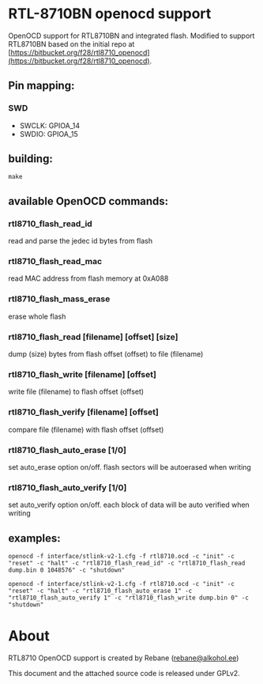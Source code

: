 # RTL-8710BN openocd support
OpenOCD support for RTL8710BN and integrated flash.
Modified to support RTL8710BN based on the initial repo at [https://bitbucket.org/f28/rtl8710_openocd](https://bitbucket.org/f28/rtl8710_openocd).
## Pin mapping:
### SWD
* SWCLK:   GPIOA_14
* SWDIO:   GPIOA_15 
## building:
```
make
```
## available OpenOCD commands:
### rtl8710_flash_read_id
read and parse the jedec id bytes from flash
### rtl8710_flash_read_mac
read MAC address from flash memory at 0xA088
### rtl8710_flash_mass_erase
erase whole flash
### rtl8710_flash_read [filename] [offset] [size]
dump (size) bytes from flash offset (offset) to file (filename)
### rtl8710_flash_write [filename] [offset]
write file (filename) to flash offset (offset)
### rtl8710_flash_verify [filename] [offset]
compare file (filename) with flash offset (offset)
### rtl8710_flash_auto_erase [1/0]
set auto_erase option on/off. flash sectors will be autoerased when writing
### rtl8710_flash_auto_verify [1/0]
set auto_verify option on/off. each block of data will be auto verified when writing
## examples:
```
openocd -f interface/stlink-v2-1.cfg -f rtl8710.ocd -c "init" -c "reset" -c "halt" -c "rtl8710_flash_read_id" -c "rtl8710_flash_read dump.bin 0 1048576" -c "shutdown"
```
```
openocd -f interface/stlink-v2-1.cfg -f rtl8710.ocd -c "init" -c "reset" -c "halt" -c "rtl8710_flash_auto_erase 1" -c "rtl8710_flash_auto_verify 1" -c "rtl8710_flash_write dump.bin 0" -c "shutdown"
```
# About
RTL8710 OpenOCD support is created by Rebane (rebane@alkohol.ee)

This document and the attached source code is released under GPLv2.

